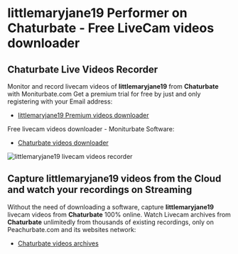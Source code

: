 # littlemaryjane19 Performer on Chaturbate - Free LiveCam videos downloader

## Chaturbate Live Videos Recorder

Monitor and record livecam videos of **littlemaryjane19** from **Chaturbate** with Moniturbate.com
Get a premium trial for free by just and only registering with your Email address:
* [littlemaryjane19 Premium videos downloader](https://moniturbate.com/request-demo-licence-key.html)

Free livecam videos downloader - Moniturbate Software:
* [Chaturbate videos downloader](https://moniturbate.com/moniturbate-download-software.html)

![littlemaryjane19 livecam videos recorder](https://peachurnet.com/templates/moniturbate-software.png)


## Capture littlemaryjane19 videos from the Cloud and watch your recordings on Streaming

Without the need of downloading a software, capture **littlemaryjane19** livecam videos from **Chaturbate** 100% online.
Watch Livecam archives from **Chaturbate** unlimitedly from thousands of existing recordings, only on Peachurbate.com and its websites network:
* [Chaturbate videos archives](https://peachurnet.com/)